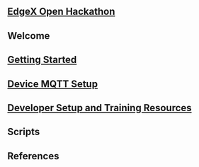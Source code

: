 ## [EdgeX Open Hackathon](https://www.lfedge.org/event/edgex-foundry-hackathon/)

## Welcome

## [Getting Started](./GettingStarted.md)

## [Device MQTT Setup](./mqtt-configs/README.md)

## [Developer Setup and Training Resources](./developer.md)

## Scripts

## References